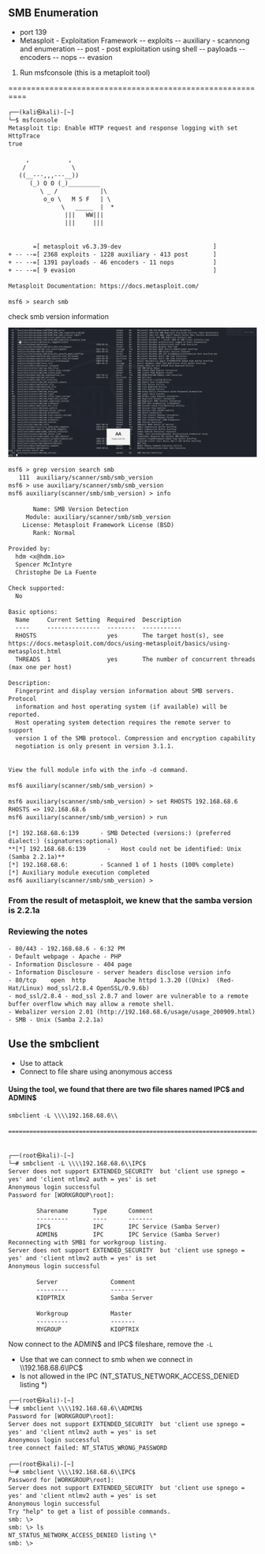 
## SMB Enumeration

- port 139
- Metasploit - Exploitation Framework
	-- exploits
	-- auxiliary - scannong and enumeration
	-- post - post exploitation using shell
	-- payloads
	-- encoders
	-- nops
	-- evasion

1. Run msfconsole (this is a metaploit tool)

==========================================================

```
┌──(kali㉿kali)-[~]
└─$ msfconsole
Metasploit tip: Enable HTTP request and response logging with set HttpTrace 
true
                                                  
     ,           ,
    /             \
   ((__---,,,---__))
      (_) O O (_)_________
         \ _ /            |\
          o_o \   M S F   | \
               \   _____  |  *
                |||   WW|||
                |||     |||


       =[ metasploit v6.3.39-dev                          ]
+ -- --=[ 2368 exploits - 1228 auxiliary - 413 post       ]
+ -- --=[ 1391 payloads - 46 encoders - 11 nops           ]
+ -- --=[ 9 evasion                                       ]

Metasploit Documentation: https://docs.metasploit.com/

msf6 > search smb

```

check smb version information

![Alt](../Images/metasploit_smb_versioninfo.png)

```
msf6 > grep version search smb
   111  auxiliary/scanner/smb/smb_version 
msf6 > use auxiliary/scanner/smb/smb_version
msf6 auxiliary(scanner/smb/smb_version) > info

       Name: SMB Version Detection
     Module: auxiliary/scanner/smb/smb_version
    License: Metasploit Framework License (BSD)
       Rank: Normal

Provided by:
  hdm <x@hdm.io>
  Spencer McIntyre
  Christophe De La Fuente

Check supported:
  No

Basic options:
  Name     Current Setting  Required  Description
  ----     ---------------  --------  -----------
  RHOSTS                    yes       The target host(s), see https://docs.metasploit.com/docs/using-metasploit/basics/using-metasploit.html
  THREADS  1                yes       The number of concurrent threads (max one per host)

Description:
  Fingerprint and display version information about SMB servers. Protocol
  information and host operating system (if available) will be reported.
  Host operating system detection requires the remote server to support
  version 1 of the SMB protocol. Compression and encryption capability
  negotiation is only present in version 3.1.1.


View the full module info with the info -d command.

msf6 auxiliary(scanner/smb/smb_version) > 

msf6 auxiliary(scanner/smb/smb_version) > set RHOSTS 192.168.68.6
RHOSTS => 192.168.68.6
msf6 auxiliary(scanner/smb/smb_version) > run

[*] 192.168.68.6:139      - SMB Detected (versions:) (preferred dialect:) (signatures:optional)
**[*] 192.168.68.6:139      -   Host could not be identified: Unix (Samba 2.2.1a)**
[*] 192.168.68.6:         - Scanned 1 of 1 hosts (100% complete)
[*] Auxiliary module execution completed
msf6 auxiliary(scanner/smb/smb_version) > 

```

### From the result of metasploit, we knew that the samba version is 2.2.1a

### Reviewing the notes

	- 80/443 - 192.168.68.6 - 6:32 PM
	- Default webpage - Apache - PHP
	- Information Disclosure - 404 page
	- Information Disclosure - server headers disclose version info
	- 80/tcp    open  http        Apache httpd 1.3.20 ((Unix)  (Red-Hat/Linux) mod_ssl/2.8.4 OpenSSL/0.9.6b)
	- mod_ssl/2.8.4 - mod_ssl 2.8.7 and lower are vulnerable to a remote buffer overflow which may allow a remote shell.
	- Webalizer version 2.01 (http://192.168.68.6/usage/usage_200909.html)
	- SMB - Unix (Samba 2.2.1a)

## Use the smbclient

- Use to attack
- Connect to file share using anonymous access 

#### Using the tool, we found that there are two file shares named IPC$ and ADMIN$

```
smbclient -L \\\\192.168.68.6\\

=================================================================================


┌──(root㉿kali)-[~]
└─# smbclient -L \\\\192.168.68.6\\IPC$
Server does not support EXTENDED_SECURITY  but 'client use spnego = yes' and 'client ntlmv2 auth = yes' is set
Anonymous login successful
Password for [WORKGROUP\root]:

        Sharename       Type      Comment
        ---------       ----      -------
        IPC$            IPC       IPC Service (Samba Server)
        ADMIN$          IPC       IPC Service (Samba Server)
Reconnecting with SMB1 for workgroup listing.
Server does not support EXTENDED_SECURITY  but 'client use spnego = yes' and 'client ntlmv2 auth = yes' is set
Anonymous login successful

        Server               Comment
        ---------            -------
        KIOPTRIX             Samba Server

        Workgroup            Master
        ---------            -------
        MYGROUP              KIOPTRIX

```

Now connect to the ADMIN$  and IPC$ fileshare, remove the `-L`
- Use that we can connect to smb when we connect in \\\\192.168.68.6\\IPC$ 
- ls not allowed in the IPC (NT_STATUS_NETWORK_ACCESS_DENIED listing \*)

```
┌──(root㉿kali)-[~]
└─# smbclient \\\\192.168.68.6\\ADMIN$
Password for [WORKGROUP\root]:
Server does not support EXTENDED_SECURITY  but 'client use spnego = yes' and 'client ntlmv2 auth = yes' is set
Anonymous login successful
tree connect failed: NT_STATUS_WRONG_PASSWORD
                                                                                                                                                                                                                   
┌──(root㉿kali)-[~]
└─# smbclient \\\\192.168.68.6\\IPC$  
Password for [WORKGROUP\root]:
Server does not support EXTENDED_SECURITY  but 'client use spnego = yes' and 'client ntlmv2 auth = yes' is set
Anonymous login successful
Try "help" to get a list of possible commands.
smb: \> 
smb: \> ls
NT_STATUS_NETWORK_ACCESS_DENIED listing \*
smb: \> 


```

